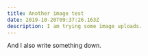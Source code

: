 ```yaml
---
title: Another image test
date: 2019-10-20T09:37:26.163Z
description: I am trying some image uploads.
---
```

And I also write something down.

